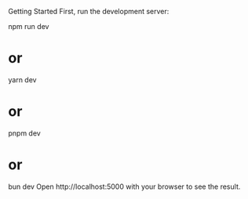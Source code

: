 Getting Started
First, run the development server:

npm run dev
# or
yarn dev
# or
pnpm dev
# or
bun dev
Open http://localhost:5000 with your browser to see the result.

